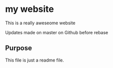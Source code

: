 # my website

This is a really aweseome website

Updates made on master on Github before rebase

## Purpose

This file is just a readme file.
